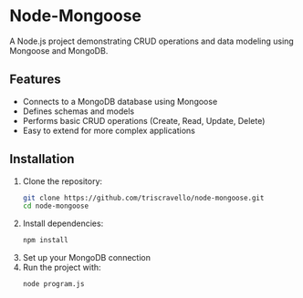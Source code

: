 # Node-Mongoose

A Node.js project demonstrating CRUD operations and data modeling using Mongoose and MongoDB.

## Features

- Connects to a MongoDB database using Mongoose
- Defines schemas and models
- Performs basic CRUD operations (Create, Read, Update, Delete)
- Easy to extend for more complex applications

## Installation

1. Clone the repository:
   ```bash
   git clone https://github.com/triscravello/node-mongoose.git
   cd node-mongoose
2. Install dependencies:
   ```bash
   npm install
3. Set up your MongoDB connection
4. Run the project with:
   ```bash
   node program.js
